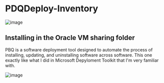 # PDQDeploy-Inventory

![image](https://github.com/user-attachments/assets/8268cf28-01d6-46f6-a6b7-420090708151)

<h2>Installing in the Oracle VM sharing folder</h2>

<p> PBQ is a software deployment tool designed to automate the process of installing, updating, and uninstalling software across
  software. This one exactly like what I did in Microsoft Depyloment Toolkit that I'm very familiar with.  </p>

![image](https://github.com/user-attachments/assets/6e9e3234-b0a5-42bb-ab81-a9f9dd11a7eb)

